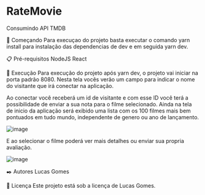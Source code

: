# RateMovie
 Consumindo API TMDB

🚀 Começando
Para execuçao do projeto basta executar o comando yarn install para instalação das dependencias de dev e em seguida yarn dev.

📋 Pré-requisitos
NodeJS
React 

🔧 Execução
Para execução do projeto após yarn dev, o projeto vai iniciar na porta padrão 8080. Nesta tela vocês verão um campo para indicar 
o nome do visitante que irá conectar na aplicação.

Ao conectar você receberá um id de visitante e com esse ID você terá a possibilidade de enviar a sua nota para o filme selecionado. Ainda 
na tela de inicio da aplicação será exibido uma lista com os 100 filmes mais bem pontuados em tudo mundo, independente de genero 
ou ano de lançamento.

![image](https://user-images.githubusercontent.com/31356490/111096319-01c2f880-851e-11eb-80e5-749117493d2e.png)

E ao selecionar o filme poderá ver mais detalhes ou enviar sua propria avaliação.

![image](https://user-images.githubusercontent.com/31356490/111096406-359e1e00-851e-11eb-88d7-b379a11f95d8.png)

✒️ Autores
Lucas Gomes

📄 Licença
Este projeto está sob a licença de Lucas Gomes.
